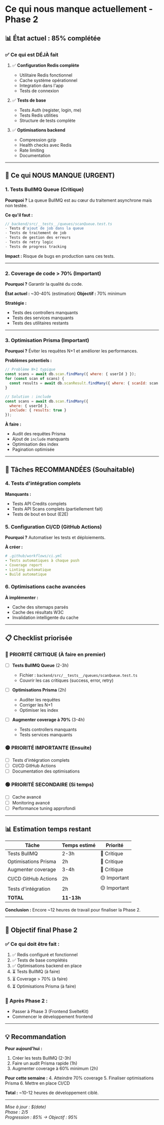 # Ce qui nous manque actuellement - Phase 2

## 📊 État actuel : 85% complétée

### ✅ Ce qui est DÉJÀ fait

1. ✅ **Configuration Redis complète**
   - Utilitaire Redis fonctionnel
   - Cache système opérationnel
   - Integration dans l'app
   - Tests de connexion

2. ✅ **Tests de base**
   - Tests Auth (register, login, me)
   - Tests Redis utilities
   - Structure de tests complète

3. ✅ **Optimisations backend**
   - Compression gzip
   - Health checks avec Redis
   - Rate limiting
   - Documentation

---

## 🚨 Ce qui NOUS MANQUE (URGENT)

### 1. Tests BullMQ Queue (Critique)
**Pourquoi ?** La queue BullMQ est au cœur du traitement asynchrone mais non testée.

**Ce qu'il faut :**
```javascript
// backend/src/__tests__/queues/scanQueue.test.ts
- Tests d'ajout de job dans la queue
- Tests de traitement de job
- Tests de gestion des erreurs
- Tests de retry logic
- Tests de progress tracking
```

**Impact :** Risque de bugs en production sans ces tests.

---

### 2. Coverage de code > 70% (Important)
**Pourquoi ?** Garantir la qualité du code.

**État actuel :** ~30-40% (estimation)
**Objectif :** 70% minimum

**Stratégie :**
- Tests des controllers manquants
- Tests des services manquants
- Tests des utilitaires restants

---

### 3. Optimisation Prisma (Important)
**Pourquoi ?** Éviter les requêtes N+1 et améliorer les performances.

**Problèmes potentiels :**
```javascript
// Problème N+1 typique
const scans = await db.scan.findMany({ where: { userId } });
for (const scan of scans) {
  const results = await db.scanResult.findMany({ where: { scanId: scan.id } });
}

// Solution : include
const scans = await db.scan.findMany({
  where: { userId },
  include: { results: true }
});
```

**À faire :**
- Audit des requêtes Prisma
- Ajout de `include` manquants
- Optimisation des index
- Pagination optimisée

---

## 🎯 Tâches RECOMMANDÉES (Souhaitable)

### 4. Tests d'intégration complets
**Manquants :**
- Tests API Credits complets
- Tests API Scans complets (partiellement fait)
- Tests de bout en bout (E2E)

### 5. Configuration CI/CD (GitHub Actions)
**Pourquoi ?** Automatiser les tests et déploiements.

**À créer :**
```yaml
# .github/workflows/ci.yml
- Tests automatiques à chaque push
- Coverage report
- Linting automatique
- Build automatique
```

### 6. Optimisations cache avancées
**À implémenter :**
- Cache des sitemaps parsés
- Cache des résultats W3C
- Invalidation intelligente du cache

---

## 📋 Checklist priorisée

### 🔴 PRIORITÉ CRITIQUE (À faire en premier)
- [ ] **Tests BullMQ Queue** (2-3h)
  - Fichier : `backend/src/__tests__/queues/scanQueue.test.ts`
  - Couvrir les cas critiques (success, error, retry)

- [ ] **Optimisations Prisma** (2h)
  - Auditer les requêtes
  - Corriger les N+1
  - Optimiser les index

- [ ] **Augmenter coverage à 70%** (3-4h)
  - Tests controllers manquants
  - Tests services manquants

### 🟡 PRIORITÉ IMPORTANTE (Ensuite)
- [ ] Tests d'intégration complets
- [ ] CI/CD GitHub Actions
- [ ] Documentation des optimisations

### 🟢 PRIORITÉ SECONDAIRE (Si temps)
- [ ] Cache avancé
- [ ] Monitoring avancé
- [ ] Performance tuning approfondi

---

## 📊 Estimation temps restant

| Tâche | Temps estimé | Priorité |
|-------|--------------|----------|
| Tests BullMQ | 2-3h | 🔴 Critique |
| Optimisations Prisma | 2h | 🔴 Critique |
| Augmenter coverage | 3-4h | 🔴 Critique |
| CI/CD GitHub Actions | 2h | 🟡 Important |
| Tests d'intégration | 2h | 🟡 Important |
| **TOTAL** | **11-13h** | |

**Conclusion :** Encore ~12 heures de travail pour finaliser la Phase 2.

---

## 🎯 Objectif final Phase 2

### ✅ Ce qui doit être fait :
1. ✅ Redis configuré et fonctionnel
2. ✅ Tests de base complétés
3. ✅ Optimisations backend en place
4. ⏳ Tests BullMQ (à faire)
5. ⏳ Coverage > 70% (à faire)
6. ⏳ Optimisations Prisma (à faire)

### 🚀 Après Phase 2 :
- Passer à Phase 3 (Frontend SvelteKit)
- Commencer le développement frontend

---

## 💡 Recommandation

**Pour aujourd'hui :**
1. Créer les tests BullMQ (2-3h)
2. Faire un audit Prisma rapide (1h)
3. Augmenter coverage à 60% minimum (2h)

**Pour cette semaine :**
4. Atteindre 70% coverage
5. Finaliser optimisations Prisma
6. Mettre en place CI/CD

**Total :** ~10-12 heures de développement ciblé.

---

*Mise à jour : $(date)*  
*Phase : 2/5*  
*Progression : 85% → Objectif : 95%*
